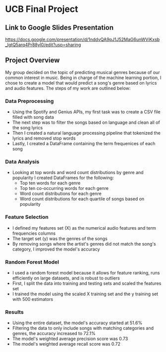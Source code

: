 # UCB Final Project
## Link to Google Slides Presentation
https://docs.google.com/presentation/d/1nddvQA9pJ1J52MaG6unWViKxsb_lgtQ5arq4Pr88yl0/edit?usp=sharing 

## Project Overview
My group decided on the topic of predicting musical genres because of our common interest in music. Being in charge of the machine learning portion, I chose to create a model that would predict a song's genre based on lyrics and audio features. The steps of my work are outlined below:
### Data Preprocessing
- Using the Spotify and Genius APIs, my first task was to create a CSV file filled with song data
- The next step was to filter the songs based on language and clean all of the song lyrics
- Then I created a natural language processing pipeline that tokenized the lyrics and removed stop words
- Lastly, I created a DataFrame containing the term frequenices of each song
### Data Analysis
- Looking at top words and word count distributions by genre and popularity I created DataFrames for the following:
  - Top ten words for each genre
  - Top ten co-occurring words for each genre
  - Word count distributions for each genre
  - Word count distributions for each quartile of songs based on popularity
### Feature Selection
- I defined my features set (X) as the numerical audio features and term frequencies columns
- The target set (y) was the genres of the songs
- By removing songs where the artist's genres did not match the song's category, I improved the model's accuracy
### Random Forest Model
- I used a random forest model because it allows for feature ranking, runs efficiently on large datasets, and is robust to outliers
- First, I split the data into training and testing sets and scaled the features set
- I trained the model using the scaled X training set and the y training set with 500 estimators
### Results
- Using the entire dataset, the model's accuracy started at 51.6%
- Filtering the data to only include songs with matching categories and genres, the accuracy increased to 72.1%
- The model's weighted average precision score was 0.73
- The model's weighted average recall score was 0.72
